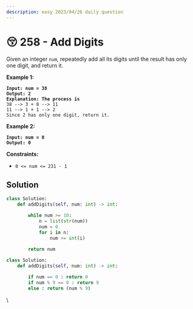 ```yaml
---
description: easy 2023/04/26 daily question
---
```


# 😚 258 - Add Digits

Given an integer `num`, repeatedly add all its digits until the result has only one digit, and return it.

&#x20;

**Example 1:**

<pre><code><strong>Input: num = 38
</strong><strong>Output: 2
</strong><strong>Explanation: The process is
</strong>38 --> 3 + 8 --> 11
11 --> 1 + 1 --> 2 
Since 2 has only one digit, return it.
</code></pre>

**Example 2:**

<pre><code><strong>Input: num = 0
</strong><strong>Output: 0
</strong></code></pre>

&#x20;

**Constraints:**

* `0 <= num <= 231 - 1`

## Solution&#x20;

```python
class Solution:
    def addDigits(self, num: int) -> int:

        while num >= 10:
            n = list(str(num))
            num = 0
            for i in n:
                num += int(i)
        
        return num
```

```python
class Solution:
    def addDigits(self, num: int) -> int:

        if num == 0 : return 0
        if num % 9 == 0 : return 9
        else : return (num % 9)
```

\
